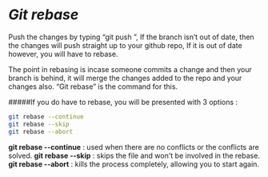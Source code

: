 # *__Git rebase__*

Push the changes by typing “git push <remote><branch>”, If the branch isn’t out of date, then the changes will push straight up to your github repo, If it is out of date however, you will have to rebase.

The point in rebasing is incase someone commits a change and then your branch is behind, it will merge the changes added to the repo and your changes also. “Git rebase” is the command for this.

#####If you do have to rebase, you will be presented with 3 options :
```sh
git rebase --continue
git rebase --skip
git rebase --abort
```
**git rebase --continue** : used when there are no conflicts or the conflicts are solved.
**git rebase --skip** : skips the file and won't be involved in the rebase.
**git rebase --abort** : kills the process completely, allowing you to start again.
